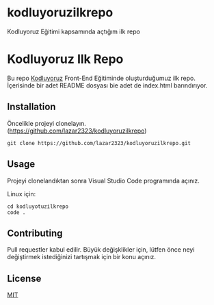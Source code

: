 # kodluyoruzilkrepo
Kodluyoruz Eğitimi kapsamında açtığım ilk repo

# Kodluyoruz Ilk Repo

Bu repo [Kodluyoruz](https://kodluyoruz.org) Front-End Eğitiminde oluşturduğumuz ilk repo. İçerisinde bir adet README dosyası bie adet de index.html barındırıyor.

## Installation

Öncelikle projeyi clonelayın. (https://github.com/lazar2323/kodluyoruzilkrepo)

```
git clone https://github.com/lazar2323/kodluyoruzilkrepo.git
```

## Usage

Projeyi clonelandıktan sonra Visual Studio Code programında açınız.

Linux için:

```
cd kodluyotuzilkrepo
code .
```

## Contributing

Pull requestler kabul edilir. Büyük değişklikler için, lütfen önce neyi değiştirmek istediğinizi tartışmak için bir konu açınız.

## License

[MIT](https://choosealicense.com/licenses/mit/)
